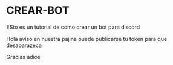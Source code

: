 # CREAR-BOT
ESto es un tutorial de como crear un bot para discord

Hola  aviso en nuestra pajina puede publicarse tu token para
que desaparazeca 

Gracias adios 
